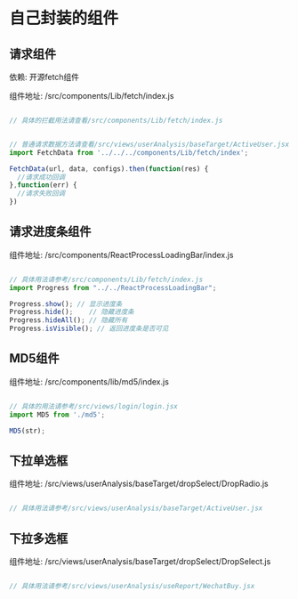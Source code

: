 # 自己封装的组件



## 请求组件

依赖: 开源fetch组件

组件地址: /src/components/Lib/fetch/index.js


```js

// 具体的拦截用法请查看/src/components/Lib/fetch/index.js


// 普通请求数据方法请查看/src/views/userAnalysis/baseTarget/ActiveUser.jsx 
import FetchData from '../../../components/Lib/fetch/index';

FetchData(url, data, configs).then(function(res) {
  //请求成功回调
},function(err) {
  //请求失败回调
})


```


## 请求进度条组件

组件地址: /src/components/ReactProcessLoadingBar/index.js



```js

// 具体用法请参考/src/components/Lib/fetch/index.js
import Progress from "../../ReactProcessLoadingBar";

Progress.show(); // 显示进度条
Progress.hide();    // 隐藏进度条
Progress.hideAll(); // 隐藏所有
Progress.isVisible(); // 返回进度条是否可见

```

## MD5组件
组件地址: /src/components/lib/md5/index.js


```js

// 具体的用法请参考/src/views/login/login.jsx
import MD5 from './md5';

MD5(str);


```


## 下拉单选框
组件地址: /src/views/userAnalysis/baseTarget/dropSelect/DropRadio.js

```js

// 具体用法请参考/src/views/userAnalysis/baseTarget/ActiveUser.jsx


```


## 下拉多选框
组件地址: /src/views/userAnalysis/baseTarget/dropSelect/DropSelect.js

```js

// 具体用法请参考/src/views/userAnalysis/useReport/WechatBuy.jsx

```